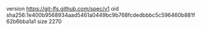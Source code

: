 version https://git-lfs.github.com/spec/v1
oid sha256:1e400b9568934aad5461a0449bc9b768fcdedbbbc5c596460b881f62b6bba1a1
size 2270
